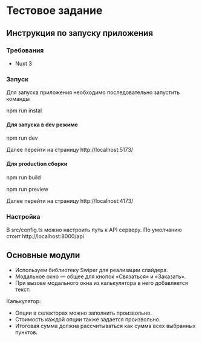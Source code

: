 # Тестовое задание

## Инструкция по запуску приложения

### Требования
-  Nuxt 3

### Запуск

Для запуска приложения необходимо последовательно запустить команды 

npm run instal

#### Для запуска в dev режиме

npm run dev

Далее перейти на страницу http://localhost:5173/

#### Для production сборки

npm run build

npm run preview

Далее перейти на страницу http://localhost:4173/

### Настройка 

В src/config.ts можно настроить путь к API серверу. По умолчанию стоит http://localhost:8000/api

## Основные модули

- Используем библиотеку Swiper для реализации слайдера.
- Модальное окно — общее для кнопок «Связаться» и «Заказать».
- При вызове модального окна из калькулятора в него добавляется текст:

Калькулятор:
- Опции в селекторах можно заполнить произвольно.
- Стоимость каждой опции также задается произвольно.
- Итоговая сумма должна рассчитываться как сумма всех выбранных пунктов.
